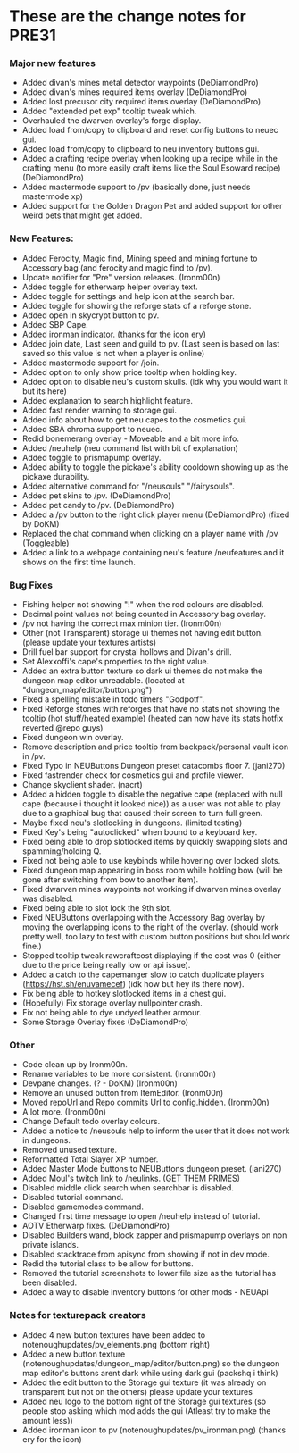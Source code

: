 # These are the change notes for PRE31

### **Major new features**

- Added divan's mines metal detector waypoints (DeDiamondPro)
- Added divan's mines required items overlay (DeDiamondPro)
- Added lost precusor city required items overlay (DeDiamondPro)
- Added "extended pet exp" tooltip tweak which.
- Overhauled the dwarven overlay's forge display.
- Added load from/copy to clipboard and reset config buttons to neuec gui.
- Added load from/copy to clipboard to neu inventory buttons gui.
- Added a crafting recipe overlay when looking up a recipe while in the crafting menu (to more easily craft items like the Soul Esoward recipe) (DeDiamondPro)
- Added mastermode support to /pv (basically done, just needs mastermode xp)
- Added support for the Golden Dragon Pet and added support for other weird pets that might get added.


### **New Features:**
- Added Ferocity, Magic find, Mining speed and mining fortune to Accessory bag (and ferocity and magic find to /pv).
- Update notifier for "Pre" version releases. (Ironm00n)
- Added toggle for etherwarp helper overlay text.
- Added toggle for settings and help icon at the search bar.
- Added toggle for showing the reforge stats of a reforge stone.
- Added open in skycrypt button to pv.
- Added SBP Cape.
- Added ironman indicator. (thanks for the icon ery)
- Added join date, Last seen and guild to pv. (Last seen is based on last saved so this value is not when a player is online)
- Added mastermode support for /join.
- Added option to only show price tooltip when holding key.
- Added option to disable neu's custom skulls. (idk why you would want it but its here)
- Added explanation to search highlight feature.
- Added fast render warning to storage gui.
- Added info about how to get neu capes to the cosmetics gui.
- Added SBA chroma support to neuec.
- Redid bonemerang overlay - Moveable and a bit more info.
- Added /neuhelp (neu command list with bit of explanation)
- Added toggle to prismapump overlay.
- Added ability to toggle the pickaxe's ability cooldown showing up as the pickaxe durability.
- Added alternative command for "/neusouls" "/fairysouls".
- Added pet skins to /pv. (DeDiamondPro)
- Added pet candy to /pv. (DeDiamondPro)
- Added a /pv button to the right click player menu (DeDiamondPro) (fixed by DoKM)
- Replaced the chat command when clicking on a player name with /pv (Toggleable)
- Added a link to a webpage containing neu's feature /neufeatures and it shows on the first time launch.


### **Bug Fixes**
- Fishing helper not showing "!" when the rod colours are disabled.
- Decimal point values not being counted in Accessory bag overlay.
- /pv not having the correct max minion tier. (Ironm00n)
- Other (not Transparent) storage ui themes not having edit button. (please update your textures artists)
- Drill fuel bar support for crystal hollows and Divan's drill.
- Set Alexxoffi's cape's properties to the right value.
- Added an extra button texture so dark ui themes do not make the dungeon map editor unreadable. (located at "dungeon_map/editor/button.png")
- Fixed a spelling mistake in todo timers "Godpotf".
- Fixed Reforge stones with reforges that have no stats not showing the tooltip (hot stuff/heated example) (heated can now have its stats hotfix reverted @repo guys)
- Fixed dungeon win overlay.
- Remove description and price tooltip from backpack/personal vault icon in /pv.
- Fixed Typo in NEUButtons Dungeon preset catacombs floor 7. (jani270)
- Fixed fastrender check for cosmetics gui and profile viewer.
- Change skyclient shader. (nacrt)
- Added a hidden toggle to disable the negative cape (replaced with null cape (because i thought it looked nice)) as a user was not able to play due to a graphical bug that caused their screen to turn full green.
- Maybe fixed neu's slotlocking in dungeons. (limited testing)
- Fixed Key's being "autoclicked" when bound to a keyboard key.
- Fixed being able to drop slotlocked items by quickly swapping slots and spamming/holding Q.
- Fixed not being able to use keybinds while hovering over locked slots.
- Fixed dungeon map appearing in boss room while holding bow (will be gone after switching from bow to another item).
- Fixed dwarven mines waypoints not working if dwarven mines overlay was disabled.
- Fixed being able to slot lock the 9th slot.
- Fixed NEUButtons overlapping with the Accessory Bag overlay by moving the overlapping icons to the right of the overlay. (should work pretty well, too lazy to test with custom button positions but should work fine.)
- Stopped tooltip tweak rawcraftcost displaying if the cost was 0 (either  due to the price being really low or api issue).
- Added a catch to the capemanger slow to catch duplicate players (https://hst.sh/enuvamecef) (idk how but hey its there now).
- Fix being able to hotkey slotlocked items in a chest gui.
- (Hopefully) Fix storage overlay nullpointer crash.
- Fix not being able to dye undyed leather armour.
- Some Storage Overlay fixes (DeDiamondPro)


### **Other**
- Code clean up by Ironm00n.
- Rename variables to be more consistent. (Ironm00n)
- Devpane changes. (? - DoKM) (Ironm00n)
- Remove an unused button from ItemEditor. (Ironm00n)
- Moved repoUrl and Repo commits Url to config.hidden. (Ironm00n)
- A lot more. (Ironm00n)
- Change Default todo overlay colours.
- Added a notice to /neusouls help to inform the user that it does not work in dungeons.
- Removed unused texture.
- Reformatted Total Slayer XP number.
- Added Master Mode buttons to NEUButtons dungeon preset. (jani270)
- Added Moul's twitch link to /neulinks. (GET THEM PRIMES)
- Disabled middle click search when searchbar is disabled.
- Disabled tutorial command.
- Disabled gamemodes command.
- Changed first time message to open /neuhelp instead of tutorial.
- AOTV Etherwarp fixes. (DeDiamondPro)
- Disabled Builders wand, block zapper and prismapump overlays on non private islands.
- Disabled stacktrace from apisync from showing if not in dev mode.
- Redid the tutorial class to be allow for buttons.
- Removed the tutorial screenshots to lower file size as the tutorial has been disabled.
- Added a way to disable inventory buttons for other mods - NEUApi

### **Notes for texturepack creators**

- Added 4 new button textures have been added to notenoughupdates/pv_elements.png (bottom right)
- Added a new button texture (notenoughupdates/dungeon_map/editor/button.png) so the dungeon map editor's buttons arent dark while using dark gui (packshq i think)
- Added the edit button to the Storage gui texture (it was already on transparent but not on the others) please update your textures
- Added neu logo to the bottom right of the Storage gui textures (so people stop asking which mod adds the gui (Atleast try to make the amount less))
- Added ironman icon to pv (notenoughupdates/pv_ironman.png) (thanks ery for the icon)



